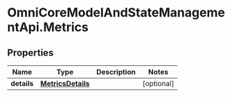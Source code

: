 # OmniCoreModelAndStateManagementApi.Metrics

## Properties

Name | Type | Description | Notes
------------ | ------------- | ------------- | -------------
**details** | [**MetricsDetails**](MetricsDetails.md) |  | [optional] 


